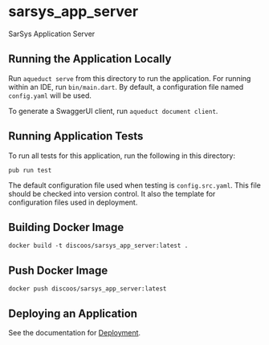 # sarsys_app_server
SarSys Application Server

## Running the Application Locally

Run `aqueduct serve` from this directory to run the application. For running within an IDE, run `bin/main.dart`. By default, a configuration file named `config.yaml` will be used.

To generate a SwaggerUI client, run `aqueduct document client`.

## Running Application Tests

To run all tests for this application, run the following in this directory:

```
pub run test
```

The default configuration file used when testing is `config.src.yaml`. This file should be checked into version control. It also the template for configuration files used in deployment.

## Building Docker Image

```
docker build -t discoos/sarsys_app_server:latest .
```

## Push Docker Image

```
docker push discoos/sarsys_app_server:latest
```

## Deploying an Application

See the documentation for [Deployment](https://aqueduct.io/docs/deploy/).